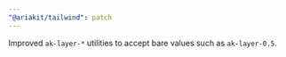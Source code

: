 ```yaml
---
"@ariakit/tailwind": patch
---
```


Improved `ak-layer-*` utilities to accept bare values such as `ak-layer-0.5`.
